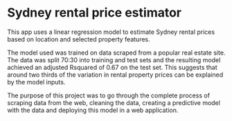 # Sydney rental price estimator
This app uses a linear regression model to estimate Sydney rental prices based on location and selected property features.

The model used was trained on data scraped from a popular real estate site. The data was split 70:30 into training and test sets and the resulting model achieved an adjusted Rsquared of 0.67 on the test set. This suggests that around two thirds of the variation in rental property prices can be explained by the model inputs.

The purpose of this project was to go through the complete process of scraping data from the web, cleaning the data, creating a predictive model with the data and deploying this model in a web application.
